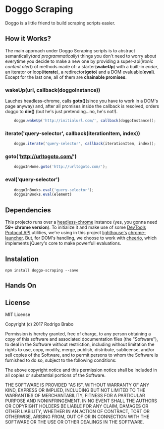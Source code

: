 Doggo Scraping
==============
Doggo is a little friend to build scraping scripts easier.

## How it Works?
The main approach under Doggo Scraping scripts is to abstract semantically(*and programmatically*) things you don't need to worry about everytime you decide to make a new one by providing a super-api(*ironic content alert*) of methods made of: a starter(**wakeUp**) with a built-in *ender*, an iterator or loop(**iterate**), a redirector(**goto**) and a DOM evaluable(**eval**). Except for the last one, all of them are **chainable promises**.

### wakeUp(url, callback(doggoInstance))
Lauches headless-chrome, calls **goto()**(since you have to work in a DOM's page anyway) and, after all promises inside the callback is resolved, orders doggo to **die()** (but he's just pretending...no, he's not!).

```javascript
    doggo.wakeUp('http://initialurl.com/', callback(doggoInstance));
```

### iterate('query-selector', callback(iterationItem, index))
```javascript
    doggo.iterate('query-selector', callback(iterationItem, index));
```

### goto('http://urltogoto.com/')
```javascript
    doggoInHome.goto('http://urltogoto.com/');
```

### eval('query-selector')
```javascript
    doggoInBooks.eval('query-selector');
    doggoInBooks.eval(element)
```

## Dependencies
This projecto runs over a [headless-chrome](https://developers.google.com/web/updates/2017/04/headless-chrome) instance (yes, you gonna need **59+ chrome version**). To initialize it and make use of some [DevTools Protocol API](https://chromedevtools.github.io/devtools-protocol/) utilities, we're using in this project [lighthouse's](https://developers.google.com/web/tools/lighthouse/) [chrome-launcher](https://www.npmjs.com/package/chrome-launcher). But, for DOM's handling, we choose to work with [cheerio](https://github.com/cheeriojs/cheerio), which implements jQuery's core to make powerfull evaluations.

## Instalation
    npm install doggo-scraping --save
    
## Hands On

## License

MIT License

Copyright (c) 2017 Rodrigo Brabo

Permission is hereby granted, free of charge, to any person obtaining a copy
of this software and associated documentation files (the "Software"), to deal
in the Software without restriction, including without limitation the rights
to use, copy, modify, merge, publish, distribute, sublicense, and/or sell
copies of the Software, and to permit persons to whom the Software is
furnished to do so, subject to the following conditions:

The above copyright notice and this permission notice shall be included in all
copies or substantial portions of the Software.

THE SOFTWARE IS PROVIDED "AS IS", WITHOUT WARRANTY OF ANY KIND, EXPRESS OR
IMPLIED, INCLUDING BUT NOT LIMITED TO THE WARRANTIES OF MERCHANTABILITY,
FITNESS FOR A PARTICULAR PURPOSE AND NONINFRINGEMENT. IN NO EVENT SHALL THE
AUTHORS OR COPYRIGHT HOLDERS BE LIABLE FOR ANY CLAIM, DAMAGES OR OTHER
LIABILITY, WHETHER IN AN ACTION OF CONTRACT, TORT OR OTHERWISE, ARISING FROM,
OUT OF OR IN CONNECTION WITH THE SOFTWARE OR THE USE OR OTHER DEALINGS IN THE
SOFTWARE.
